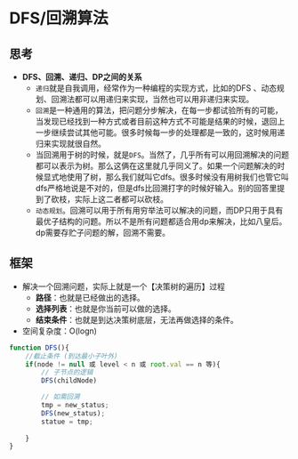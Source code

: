 # DFS/回溯算法

## 思考

* **DFS、回溯、递归、DP之间的关系**
  * `递归`就是自我调用，经常作为一种编程的实现方式，比如的DFS 、动态规划、回溯法都可以用递归来实现，当然也可以用非递归来实现。
  * `回溯`是一种通用的算法，把问题分步解决，在每一步都试验所有的可能，当发现已经找到一种方式或者目前这种方式不可能是结果的时候，退回上一步继续尝试其他可能。很多时候每一步的处理都是一致的，这时候用递归来实现就很自然。
  * 当回溯用于树的时候，就是`DFS`。当然了，几乎所有可以用回溯解决的问题都可以表示为树。那么这俩在这里就几乎同义了。如果一个问题解决的时候显式地使用了树，那么我们就叫它dfs。很多时候没有用树我们也管它叫dfs严格地说是不对的，但是dfs比回溯打字的时候好输入。别的回答里提到了砍枝，实际上这二者都可以砍枝。
  * `动态规划`。回溯可以用于所有用穷举法可以解决的问题，而DP只用于具有最优子结构的问题。所以不是所有问题都适合用dp来解决，比如八皇后。dp需要存贮子问题的解，回溯不需要。

## 框架

* 解决一个回溯问题，实际上就是一个【决策树的遍历】过程
  * **路径**：也就是已经做出的选择。
  * **选择列表**：也就是你当前可以做的选择。
  * **结束条件**：也就是到达决策树底层，无法再做选择的条件。
* 空间复杂度：O\(logn\)

```javascript
function DFS(){
    //截止条件 (到达最小子叶外)
    if(node != null 或 level < n 或 root.val == n 等){
        // 子节点的逻辑
        DFS(childNode)

        // 如需回溯
        tmp = new_status;
        DFS(new_status);
        statue = tmp;
        
    }
}
```



